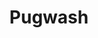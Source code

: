 ---
title: "Pugwash"
summary: "Irish pop band fronted by musician Thomas Walsh."
image: "pugwash.jpg"
apple_music_artist_url: "https://music.apple.com/gb/artist/pugwash/208495684"
wikipedia_url: "none"
---